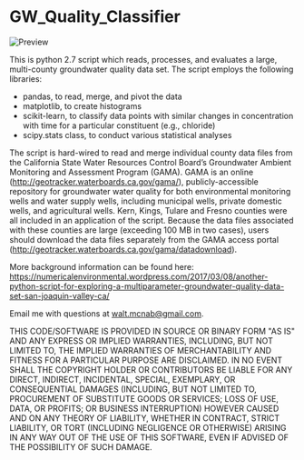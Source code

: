 # GW_Quality_Classifier

![Preview](https://numericalenvironmental.files.wordpress.com/2017/03/dcdt_avg.jpeg?w=1272&h=900)

This is python 2.7 script which reads, processes, and evaluates a large, multi-county groundwater quality data set. The script employs the following libraries:

* pandas, to read, merge, and pivot the data
* matplotlib, to create histograms
* scikit-learn, to classify data points with similar changes in concentration with time for a particular constituent (e.g., chloride)
* scipy.stats class, to conduct various statistical analyses

The script is hard-wired to read and merge individual county data files from the California State Water Resources Control Board’s Groundwater Ambient Monitoring and Assessment Program (GAMA). GAMA is an online (http://geotracker.waterboards.ca.gov/gama/), publicly-accessible repository for groundwater water quality for both environmental monitoring wells and water supply wells, including municipal wells, private domestic wells, and agricultural wells. Kern, Kings, Tulare and Fresno counties were all included in an application of the script. Because the data files associated with these counties are large (exceeding 100 MB in two cases), users should download the data files separately from the GAMA access portal (http://geotracker.waterboards.ca.gov/gama/datadownload).

More background information can be found here: https://numericalenvironmental.wordpress.com/2017/03/08/another-python-script-for-exploring-a-multiparameter-groundwater-quality-data-set-san-joaquin-valley-ca/

Email me with questions at walt.mcnab@gmail.com.

THIS CODE/SOFTWARE IS PROVIDED IN SOURCE OR BINARY FORM "AS IS" AND ANY EXPRESS OR IMPLIED WARRANTIES, INCLUDING, BUT NOT LIMITED TO, THE IMPLIED WARRANTIES OF MERCHANTABILITY AND FITNESS FOR A PARTICULAR PURPOSE ARE DISCLAIMED. IN NO EVENT SHALL THE COPYRIGHT HOLDER OR CONTRIBUTORS BE LIABLE FOR ANY DIRECT, INDIRECT, INCIDENTAL, SPECIAL, EXEMPLARY, OR CONSEQUENTIAL DAMAGES (INCLUDING, BUT NOT LIMITED TO, PROCUREMENT OF SUBSTITUTE GOODS OR SERVICES; LOSS OF USE, DATA, OR PROFITS; OR BUSINESS INTERRUPTION) HOWEVER CAUSED AND ON ANY THEORY OF LIABILITY, WHETHER IN CONTRACT, STRICT LIABILITY, OR TORT (INCLUDING NEGLIGENCE OR OTHERWISE) ARISING IN ANY WAY OUT OF THE USE OF THIS SOFTWARE, EVEN IF ADVISED OF THE POSSIBILITY OF SUCH DAMAGE.


